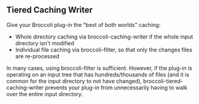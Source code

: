 ## Tiered Caching Writer

Give your Broccoli plug-in the "best of both worlds" caching:

  - Whole directory caching via broccoli-caching-writer if the whole input directory isn't modified
  - Individual file caching via broccoli-filter, so that only the changes files are re-processed

In many cases, using broccoli-filter is sufficient. However, if the plug-in is operating on an input tree that has hundreds/thousands of files (and it is common for the input directory to not have changed), broccoli-tiered-caching-writer prevents your plug-in from unnecessarily having to walk over the entire input directory.
